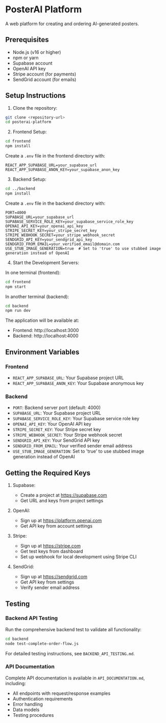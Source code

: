 # PosterAI Platform

A web platform for creating and ordering AI-generated posters.

## Prerequisites

- Node.js (v16 or higher)
- npm or yarn
- Supabase account
- OpenAI API key
- Stripe account (for payments)
- SendGrid account (for emails)

## Setup Instructions

1. Clone the repository:

```bash
git clone <repository-url>
cd posterai-platform
```

2. Frontend Setup:

```bash
cd frontend
npm install
```

Create a `.env` file in the frontend directory with:

```
REACT_APP_SUPABASE_URL=your_supabase_url
REACT_APP_SUPABASE_ANON_KEY=your_supabase_anon_key
```

3. Backend Setup:

```bash
cd ../backend
npm install
```

Create a `.env` file in the backend directory with:

```
PORT=4000
SUPABASE_URL=your_supabase_url
SUPABASE_SERVICE_ROLE_KEY=your_supabase_service_role_key
OPENAI_API_KEY=your_openai_api_key
STRIPE_SECRET_KEY=your_stripe_secret_key
STRIPE_WEBHOOK_SECRET=your_stripe_webhook_secret
SENDGRID_API_KEY=your_sendgrid_api_key
SENDGRID_FROM_EMAIL=your_verified_email@domain.com
USE_STUB_IMAGE_GENERATION=true  # Set to 'true' to use stubbed image generation instead of OpenAI
```

4. Start the Development Servers:

In one terminal (frontend):

```bash
cd frontend
npm start
```

In another terminal (backend):

```bash
cd backend
npm run dev
```

The application will be available at:

- Frontend: http://localhost:3000
- Backend: http://localhost:4000

## Environment Variables

### Frontend

- `REACT_APP_SUPABASE_URL`: Your Supabase project URL
- `REACT_APP_SUPABASE_ANON_KEY`: Your Supabase anonymous key

### Backend

- `PORT`: Backend server port (default: 4000)
- `SUPABASE_URL`: Your Supabase project URL
- `SUPABASE_SERVICE_ROLE_KEY`: Your Supabase service role key
- `OPENAI_API_KEY`: Your OpenAI API key
- `STRIPE_SECRET_KEY`: Your Stripe secret key
- `STRIPE_WEBHOOK_SECRET`: Your Stripe webhook secret
- `SENDGRID_API_KEY`: Your SendGrid API key
- `SENDGRID_FROM_EMAIL`: Your verified sender email address
- `USE_STUB_IMAGE_GENERATION`: Set to 'true' to use stubbed image generation instead of OpenAI

## Getting the Required Keys

1. Supabase:

   - Create a project at https://supabase.com
   - Get URL and keys from project settings

2. OpenAI:

   - Sign up at https://platform.openai.com
   - Get API key from account settings

3. Stripe:

   - Sign up at https://stripe.com
   - Get test keys from dashboard
   - Set up webhook for local development using Stripe CLI

4. SendGrid:
   - Sign up at https://sendgrid.com
   - Get API key from settings
   - Verify sender email address

## Testing

### Backend API Testing

Run the comprehensive backend test to validate all functionality:

```bash
cd backend
node test-complete-order-flow.js
```

For detailed testing instructions, see `BACKEND_API_TESTING.md`.

### API Documentation

Complete API documentation is available in `API_DOCUMENTATION.md`, including:

- All endpoints with request/response examples
- Authentication requirements
- Error handling
- Data models
- Testing procedures
